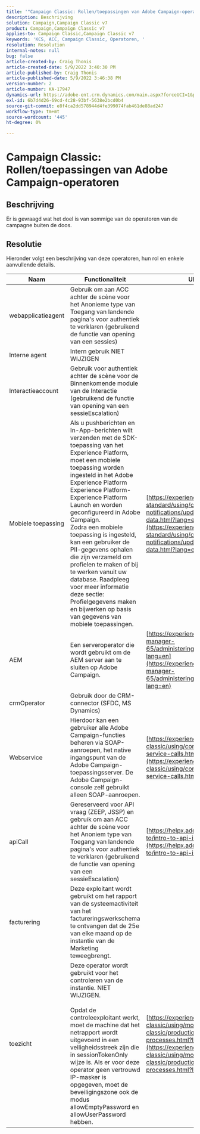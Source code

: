 ```yaml
---
title: '"Campaign Classic: Rollen/toepassingen van Adobe Campaign-operatoren'
description: Beschrijving
solution: Campaign,Campaign Classic v7
product: Campaign,Campaign Classic v7
applies-to: Campaign Classic,Campaign Classic v7
keywords: 'KCS, ACC, Campaign Classic, Operatoren, '
resolution: Resolution
internal-notes: null
bug: false
article-created-by: Craig Thonis
article-created-date: 5/9/2022 3:40:30 PM
article-published-by: Craig Thonis
article-published-date: 5/9/2022 3:46:38 PM
version-number: 2
article-number: KA-17947
dynamics-url: https://adobe-ent.crm.dynamics.com/main.aspx?forceUCI=1&pagetype=entityrecord&etn=knowledgearticle&id=4d055a56-aecf-ec11-a7b5-00224809c196
exl-id: 6b7d4d26-69cd-4c28-93bf-5638e2bcd0b4
source-git-commit: e8f4ca2dd578944d4fe399074fab461de88ad247
workflow-type: tm+mt
source-wordcount: '445'
ht-degree: 0%

---
```


# Campaign Classic: Rollen/toepassingen van Adobe Campaign-operatoren

## Beschrijving

Er is gevraagd wat het doel is van sommige van de operatoren van de campagne buiten de doos.

## Resolutie


Hieronder volgt een beschrijving van deze operatoren, hun rol en enkele aanvullende details.


| <b>Naam</b> | <b>Functionaliteit</b> | <b>URL voor meer informatie</b> |
| --- | --- | --- |
| webapplicatieagent | Gebruik om aan ACC achter de scène voor het Anonieme type van Toegang van landende pagina&#39;s voor authentiek te verklaren (gebruikend de functie van opening van een sessies) |   |
| Interne agent | Intern gebruik NIET WIJZIGEN |   |
| Interactieaccount | Gebruik voor authentiek achter de scène voor de Binnenkomende module van de Interactie (gebruikend de functie van opening van een sessieEscalation) |   |
| Mobiele toepassing | Als u pushberichten en In-App-berichten wilt verzenden met de SDK-toepassing van het Experience Platform, moet een mobiele toepassing worden ingesteld in het Adobe Experience Platform Experience Platform-Experience Platform Launch en worden geconfigureerd in Adobe Campaign.<br>  Zodra een mobiele toepassing is ingesteld, kan een gebruiker de PII-gegevens ophalen die zijn verzameld om profielen te maken of bij te werken vanuit uw database. Raadpleeg voor meer informatie deze sectie: Profielgegevens maken en bijwerken op basis van gegevens van mobiele toepassingen. | [https://experienceleague.adobe.com/docs/campaign-standard/using/communication-channels/push-notifications/updating-profile-with-mobile-app-data.html?lang=en](https://experienceleague.adobe.com/docs/campaign-standard/using/communication-channels/push-notifications/updating-profile-with-mobile-app-data.html?lang=en) |
| AEM | Een serveroperator die wordt gebruikt om de AEM server aan te sluiten op Adobe Campaign. | [https://experienceleague.adobe.com/docs/experience-manager-65/administering/integration/campaignonpremise.html?lang=en](https://experienceleague.adobe.com/docs/experience-manager-65/administering/integration/campaignonpremise.html?lang=en) |
| crmOperator | Gebruik door de CRM-connector (SFDC, MS Dynamics) |   |
| Webservice | Hierdoor kan een gebruiker alle Adobe Campaign-functies beheren via SOAP-aanroepen, het native ingangspunt van de Adobe Campaign-toepassingsserver. De Adobe Campaign-console zelf gebruikt alleen SOAP-aanroepen. | [https://experienceleague.adobe.com/docs/campaign-classic/using/configuring-campaign-classic/api/web-service-calls.html?lang=en](https://experienceleague.adobe.com/docs/campaign-classic/using/configuring-campaign-classic/api/web-service-calls.html?lang=en) |
| apiCall | Gereserveerd voor API vraag (ZEEP, JSSP) en gebruik om aan ACC achter de scène voor het Anoniem type van Toegang van landende pagina&#39;s voor authentiek te verklaren (gebruikend de functie van opening van een sessieEscalation) | [https://helpx.adobe.com/campaign/classic/how-to/intro-to-api-in-acv6.html](https://helpx.adobe.com/campaign/classic/how-to/intro-to-api-in-acv6.html) |
| facturering | Deze exploitant wordt gebruikt om het rapport van de systeemactiviteit van het factureringswerkschema te ontvangen dat de 25e van elke maand op de instantie van de Marketing teweegbrengt. |   |
| toezicht | Deze operator wordt gebruikt voor het controleren van de instantie. NIET WIJZIGEN. <br><br>  Opdat de controleexploitant werkt, moet de machine dat het netrapport wordt uitgevoerd in een veiligheidsstreek zijn die in sessionTokenOnly wijze is. Als er voor deze operator geen vertrouwd IP-masker is opgegeven, moet de beveiligingszone ook de modus allowEmptyPassword en allowUserPassword hebben. | [https://experienceleague.adobe.com/docs/campaign-classic/using/monitoring-campaign-classic/production-procedures/monitoring-processes.html?lang=en](https://experienceleague.adobe.com/docs/campaign-classic/using/monitoring-campaign-classic/production-procedures/monitoring-processes.html?lang=en) |
